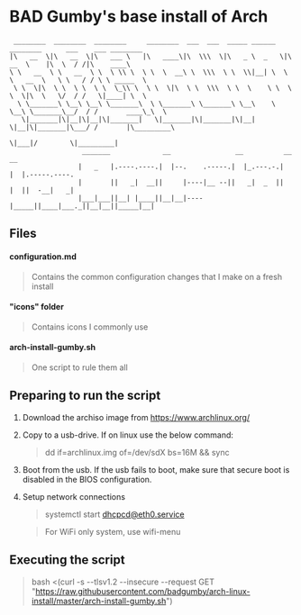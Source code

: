 # BAD Gumby's base install of Arch

```
 ________  ________  ________     ________  ___  ___  _____ ______   ________      ___    ___ ________     
|\   __  \|\   __  \|\   ___ \   |\   ____\|\  \\\  \|\   _ \  _   \|\   __  \    |\  \  / /|\    ____\    
\ \   __  \ \   __  \ \  \ \\ \  \ \  \  __\ \  \\\  \ \  \\|__| \  \ \   __  \   \ \   / / \ \ _____  \   
 \ \  \|\  \ \  \ \  \ \  \_\\ \  \ \  \|\  \ \  \\\  \ \  \    \ \  \ \  \|\  \   \/  / /   \|____| \  \  
  \ \_______\ \__\ \__\ \_______\  \ \_______\ \_______\ \__\    \ \__\ \_______\__/  / /       ____\_\  \
   \|_______|\|__|\|__|\|_______|   \|_______|\|_______|\|__|     \|__|\|_______|\___/ /       |\_________\
                                                                                \|___|/        \|_________|
                  _______             __                __          __ __                                   
                 |   _   |.----.----.|  |--.    .-----.|  |_.---.-.|  |  |.-----.----.                      
                 |       ||   _|  __||     |----|__ --||   _|  _  ||  |  ||  -__|   _|                      
                 |___|___||__| |____||__|__|----|_____||____|___._||__|__||_____|__|                        
```

## Files
#### configuration.md
> Contains the common configuration changes that I make on a fresh install

#### "icons" folder
> Contains icons I commonly use

#### arch-install-gumby.sh
> One script to rule them all

## Preparing to run the script
1. Download the archiso image from https://www.archlinux.org/
2. Copy to a usb-drive. If on linux use the below command:

   > dd if=archlinux.img of=/dev/sdX bs=16M && sync

3. Boot from the usb. If the usb fails to boot, make sure that secure boot is disabled in the BIOS configuration.
4. Setup network connections

   > systemctl start dhcpcd@eth0.service

   > For WiFi only system, use wifi-menu

## Executing the script
> bash <(curl -s --tlsv1.2 --insecure --request GET "https://raw.githubusercontent.com/badgumby/arch-linux-install/master/arch-install-gumby.sh")
